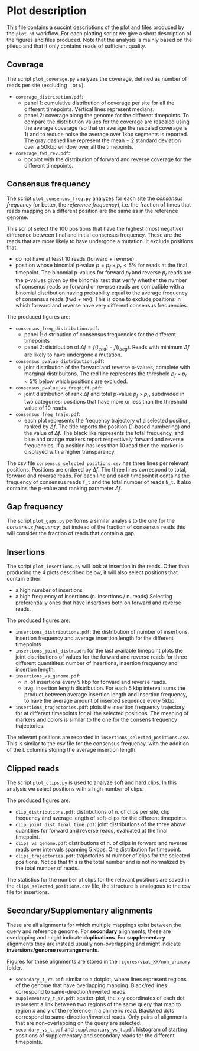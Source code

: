 # Plot description

This file contains a succint descriptions of the plot and files produced by the `plot.nf` workflow. For each plotting script we give a short description of the figures and files produced. Note that the analysis is mainly based on the pileup and that it only contains reads of sufficient quality.

## Coverage

The script `plot_coverage.py` analyzes the coverage, defined as number of reads per site (excluding `-` or `N`).

- `coverage_distribution.pdf`:
    - panel 1: cumulative distribution of coverage per site for all the different timepoints. Vertical lines represent medians.
    - panel 2: coverage along the genome for the different timepoints. To compare the distribution values for the coverage are rescaled using the average coverage (so that on average the rescaled coverage is 1) and to reduce noise the average over 1kbp segments is reported. The gray dashed line represent the mean $\pm$ 2 standard deviation over a 50kbp window over all the timepoints. 
- `coverage_fwd_rev.pdf`:
    - boxplot with the distribution of forward and reverse coverage for the different timepoints.


## Consensus frequency

The script `plot_consensus_freq.py` analyzes for each site the *consensus frequency* (or better, the *reference frequency*), i.e. the fraction of times that reads mapping on a different position are the same as in the reference genome.

This script select the 100 positions that have the highest (most negative) difference between final and initial consensus frequency. These are the reads that are more likely to have undergone a mutation. It exclude positions that:
- do not have at least 10 reads (forward + reverse)
- position whose binomial p-value $p = p_f \times p_r < 5\%$ for reads at the final timepoint. The binomial p-values for forward $p_f$ and reverse $p_r$ reads are the p-values given by the binomial test that verify whether the number of consenus reads on forward or reverse reads are compatible with a binomial distribution having probability equal to the average frequency of consensus reads (fwd + rev). This is done to exclude positions in which forward and reverse have very different consensus frequencies.

The produced figures are:

- `consensus_freq_distribution.pdf`:
    - panel 1: distribution of consensus frequencies for the different timepoints
    - panel 2: distribution of $\Delta f = f(t_{end}) - f(t_{beg})$. Reads with minimum $\Delta f$ are likely to have undergone a mutation.
- `consensus_pvalue_distribution.pdf`:
    - joint distribution of the forward and reverse p-values, complete with marginal distribuitons. The red line represents the threshold $p_f \times p_r < 5\%$ below which positions are excluded.
- `consensus_pvalue_vs_freqdiff.pdf`: 
    - joint distribution of rank $\Delta f$ and total p-value $p_f \times p_r$, subdivided in two categories: positions that have more or less than the threshold value of 10 reads.
- `consensus_freq_trajs.pdf`:
    - each plot represents the frequency trajectory of a selected position, ranked by $\Delta f$. The title reports the position (1-based numbering) and the value of $\Delta f$. The black like represents the total frequency, and blue and orange markers report respectively forward and reverse frequencies. If a position has less than 10 read then the marker is displayed with a higher transparency.

The csv file `consensus_selected_positions.csv` has three lines per relevant positions. Positions are ordered by $\Delta f$. The three lines correspond to total, forward and reverse reads. For each line and each timepoint it contains the frequency of consensus reads `f_t` and the total number of reads `N_t`. It also contains the p-value and ranking parameter $\Delta f$.

## Gap frequency

The script `plot_gaps.py` performs a similar analysis to the one for the *consensus frequency*, but instead of the fraction of consensus reads this will consider the fraction of reads that contain a gap.

## Insertions

The script `plot_insertions.py` will look at insertion in the reads. Other than producing the 4 plots described below, it will also select positions that contain either:
- a high number of insertions
- a high frequency of insertions (n. insertions / n. reads)
Selecting preferentially ones that have insertions both on forward and reverse reads.

The produced figures are:
- `insertions_distributions.pdf`: the distribution of number of insertions, insertion frequency and average insertion length for the different timepoints
- `insertions_joint_distr.pdf`: for the last available timepoint plots the joint distributions of values for the forward and reverse reads for three different quantitites: number of insertions, insertion frequency and insertion length.
- `insertions_vs_genome.pdf`:
    - n. of insertions every 5 kbp for forward and reverse reads.
    - avg. insertion length distribution. For each 5 kbp interval sums the product between average insertion length and insertion frequency, to have the average amount of inserted sequence every 5kbp.
- `insertions_trajectories.pdf`: plots the insertion frequency trajectory for at different timepoints for all the selected positions. The meaning of markers and colors is similar to the one for the consens frequency trajectories.

The relevant positions are recorded in `insertions_selected_positions.csv`. This is similar to the csv file for the consensus frequency, with the addition of the `L` columns storing the average insertion length.


## Clipped reads

The script `plot_clips.py` is used to analyze soft and hard clips. In this analysis we select positions with a high number of clips.

The produced figures are:
- `clip_distributions.pdf`: distributions of n. of clips per site, clip frequency and average length of soft-clips for the different timepoints.
- `clip_joint_dist_final_time.pdf`: joint distributions of the three above quantities for forward and reverse reads, evaluated at the final timepoint.
- `clips_vs_genome.pdf`: distributions of n. of clips in forward and reverse reads over intervals spanning 5 kbps. One distribution for timepoint.
- `clips_trajectories.pdf`: trajectories of number of clips for the selected positions. Notice that this is the total number and is not normalized by the total number of reads.

The statistics for the number of clips for the relevant positions are saved in the `clips_selected_positions.csv` file, the structure is analogous to the csv file for insertions.

## Secondary/Supplementary alignments

These are all alignments for which multiple mappings exist between the query and reference genome.
For **secondary** alignments, these are overlapping and might indicate **duplications**. For **supplementary** alignments they are instead usually non-overlapping and might indicate **inversions/genome rearrangements**.

Figures for these alignments are stored in the `figures/vial_XX/non_primary` folder.
- `secondary_t_YY.pdf`: similar to a dotplot, where lines represent regions of the genome that have overlapping mapping. Black/red lines correspond to same-direction/inverted reads.
- `supplementary_t_YY.pdf`: scatter-plot, the x-y coordinates of each dot represent a link between two regions of the same query that map to region x and y of the reference in a chimeric read. Black/red dots correspond to same-direction/inverted reads. Only pairs of alignments that are non-overlapping on the query are selected.
- `secondary_vs_t.pdf` and `supplementary_vs_t.pdf`: histogram of starting positions of supplementary and secondary reads for the different timepoints.
